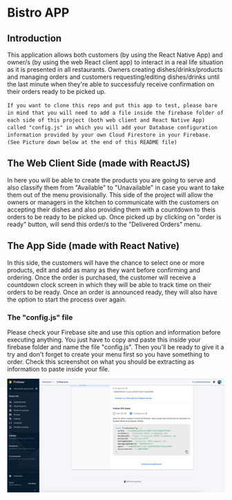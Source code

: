 # Bistro APP

## Introduction

This application allows both customers (by using the React Native App) and owner/s (by using the web React client app) to interact in a real life situation as it is presented in all restaurants. Owners creating dishes/drinks/products and managing orders and customers requesting/editing dishes/drinks until the last minute when they're able to successfuly receive confirmation on their orders ready to be picked up.

`If you want to clone this repo and put this app to test, please bare in mind that you will need to add a file inside the firebase folder of each side of this project (both web client and React Native App) called "config.js" in which you will add your Database configuration information provided by your own Cloud Firestore in your Firebase. (See Picture down below at the end of this README file)`

## The Web Client Side (made with ReactJS)

In here you will be able to create the products you are going to serve and also classify them from "Available" to "Unavailable" in case you want to take them out of the menu provisionally. This side of the project will allow the owners or managers in the kitchen to communicate with the customers on accepting their dishes and also providing them with a countdown to theis orders to be ready to be picked up. Once picked up by clicking on "order is ready" button, will send this order/s to the "Delivered Orders" menu.

## The App Side (made with React Native)

In this side, the customers will have the chance to select one or more products, edit and add as many as they want before confirming and ordering. Once the order is purchased, the customer will receive a countdown clock screen in which they will be able to track time on their orders to be ready. Once an order is announced ready, they will also have the option to start the process over again.

### The "config.js" file

Please check your Firebase site and use this option and information before executing anything. You just have to copy and paste this inside your firebase folder and name the file "config.js". Then you'll be ready to give it a try and don't forget to create your menu first so you have something to order. Check this screenshot on what you should be extracting as information to paste inside your file.

![Screenshot taken from my Firebase site](./config.jpg)
